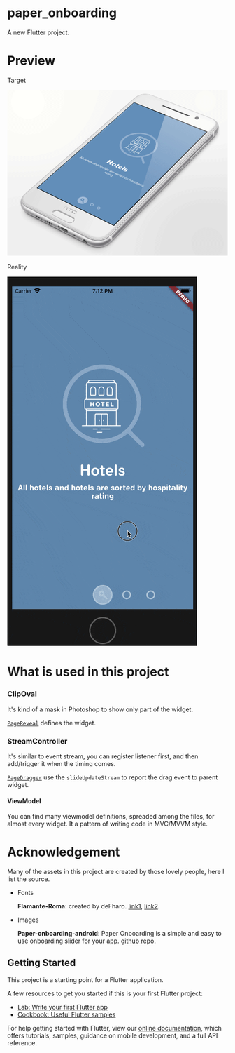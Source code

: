 # paper_onboarding

A new Flutter project.

# Preview

Target

![](./onboarding_preview.gif)

Reality

![](./screenshot.gif)

# What is used in this project

### ClipOval

It's kind of a mask in Photoshop to show only part of the widget.

[`PageReveal`](./lib/page_reveal.dart#L5) defines the widget.

### StreamController

It's similar to event stream, you can register listener first, and then add/trigger it when the timing comes.

[`PageDragger`](./lib/page_dragger.dart#L9) use the `slideUpdateStream` to report the drag event to parent widget.

#### ViewModel

You can find many viewmodel definitions, spreaded among the files, for almost every widget. It a pattern of writing code in MVC/MVVM style.

# Acknowledgement

Many of the assets in this project are created by those lovely people, here I list the source.

- Fonts

  **Flamante-Roma**: created by deFharo. [link1](http://defharo.com/fonts/flamante-round-family/), [link2](https://www.dafont.com/flamante-roma.font).

- Images

  **Paper-onboarding-android**: Paper Onboarding is a simple and easy to use onboarding slider for your app. [github repo](https://github.com/Ramotion/paper-onboarding-android).

## Getting Started

This project is a starting point for a Flutter application.

A few resources to get you started if this is your first Flutter project:

- [Lab: Write your first Flutter app](https://flutter.dev/docs/get-started/codelab)
- [Cookbook: Useful Flutter samples](https://flutter.dev/docs/cookbook)

For help getting started with Flutter, view our
[online documentation](https://flutter.dev/docs), which offers tutorials,
samples, guidance on mobile development, and a full API reference.
